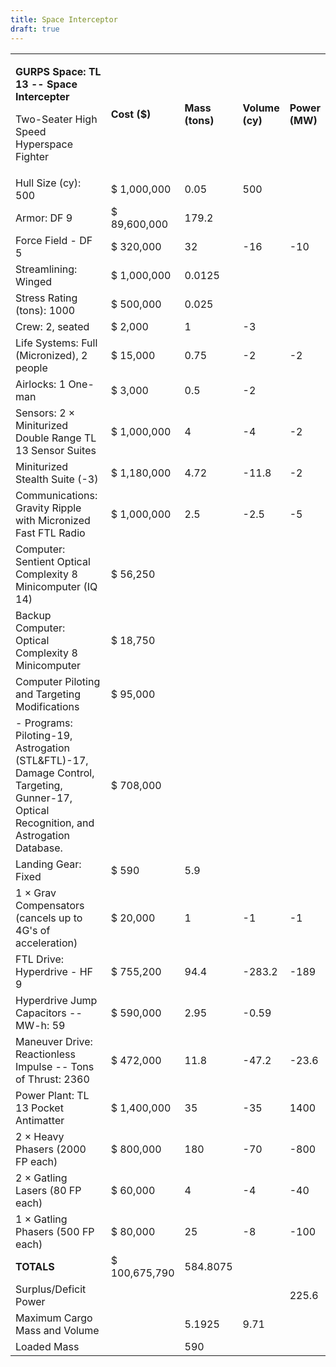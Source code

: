```yaml
---
title: Space Interceptor
draft: true
---
```

<table>
<colgroup>
<col style="width: 56%" />
<col style="width: 12%" />
<col style="width: 11%" />
<col style="width: 11%" />
<col style="width: 7%" />
</colgroup>
<tbody>
<tr class="odd">
<td><p><strong>GURPS Space: TL 13 -- Space Intercepter</strong></p>
<p>Two-Seater High Speed Hyperspace Fighter</p></td>
<td><strong>Cost ($)</strong></td>
<td><strong>Mass (tons)</strong></td>
<td><strong>Volume (cy)</strong></td>
<td><strong>Power (MW)</strong></td>
</tr>
<tr class="even">
<td>Hull Size (cy): 500</td>
<td>$ 1,000,000</td>
<td>0.05</td>
<td>500</td>
<td></td>
</tr>
<tr class="odd">
<td>Armor: DF 9</td>
<td>$ 89,600,000</td>
<td>179.2</td>
<td></td>
<td></td>
</tr>
<tr class="even">
<td>Force Field - DF 5</td>
<td>$ 320,000</td>
<td>32</td>
<td>-16</td>
<td>-10</td>
</tr>
<tr class="odd">
<td>Streamlining: Winged</td>
<td>$ 1,000,000</td>
<td>0.0125</td>
<td></td>
<td></td>
</tr>
<tr class="even">
<td>Stress Rating (tons): 1000</td>
<td>$ 500,000</td>
<td>0.025</td>
<td></td>
<td></td>
</tr>
<tr class="odd">
<td>Crew: 2, seated</td>
<td>$ 2,000</td>
<td>1</td>
<td>-3</td>
<td></td>
</tr>
<tr class="even">
<td>Life Systems: Full (Micronized), 2 people</td>
<td>$ 15,000</td>
<td>0.75</td>
<td>-2</td>
<td>-2</td>
</tr>
<tr class="odd">
<td>Airlocks: 1 One-man</td>
<td>$ 3,000</td>
<td>0.5</td>
<td>-2</td>
<td></td>
</tr>
<tr class="even">
<td>Sensors: 2 × Miniturized Double Range TL 13 Sensor Suites</td>
<td>$ 1,000,000</td>
<td>4</td>
<td>-4</td>
<td>-2</td>
</tr>
<tr class="odd">
<td>Miniturized Stealth Suite (-3)</td>
<td>$ 1,180,000</td>
<td>4.72</td>
<td>-11.8</td>
<td>-2</td>
</tr>
<tr class="even">
<td>Communications: Gravity Ripple with Micronized Fast FTL Radio</td>
<td>$ 1,000,000</td>
<td>2.5</td>
<td>-2.5</td>
<td>-5</td>
</tr>
<tr class="odd">
<td>Computer: Sentient Optical Complexity 8 Minicomputer (IQ 14)</td>
<td>$ 56,250</td>
<td></td>
<td></td>
<td></td>
</tr>
<tr class="even">
<td>Backup Computer: Optical Complexity 8 Minicomputer</td>
<td>$ 18,750</td>
<td></td>
<td></td>
<td></td>
</tr>
<tr class="odd">
<td>Computer Piloting and Targeting Modifications</td>
<td>$ 95,000</td>
<td></td>
<td></td>
<td></td>
</tr>
<tr class="even">
<td>- Programs: Piloting-19, Astrogation (STL&amp;FTL)-17, Damage
Control, Targeting, Gunner-17, Optical Recognition, and Astrogation
Database.</td>
<td>$ 708,000</td>
<td></td>
<td></td>
<td></td>
</tr>
<tr class="odd">
<td>Landing Gear: Fixed</td>
<td>$ 590</td>
<td>5.9</td>
<td></td>
<td></td>
</tr>
<tr class="even">
<td>1 × Grav Compensators (cancels up to 4G's of acceleration)</td>
<td>$ 20,000</td>
<td>1</td>
<td>-1</td>
<td>-1</td>
</tr>
<tr class="odd">
<td>FTL Drive: Hyperdrive - HF 9</td>
<td>$ 755,200</td>
<td>94.4</td>
<td>-283.2</td>
<td>-189</td>
</tr>
<tr class="even">
<td>Hyperdrive Jump Capacitors -- MW-h: 59</td>
<td>$ 590,000</td>
<td>2.95</td>
<td>-0.59</td>
<td></td>
</tr>
<tr class="odd">
<td>Maneuver Drive: Reactionless Impulse -- Tons of Thrust: 2360</td>
<td>$ 472,000</td>
<td>11.8</td>
<td>-47.2</td>
<td>-23.6</td>
</tr>
<tr class="even">
<td>Power Plant: TL 13 Pocket Antimatter</td>
<td>$ 1,400,000</td>
<td>35</td>
<td>-35</td>
<td>1400</td>
</tr>
<tr class="odd">
<td>2 × Heavy Phasers (2000 FP each)</td>
<td>$ 800,000</td>
<td>180</td>
<td>-70</td>
<td>-800</td>
</tr>
<tr class="even">
<td>2 × Gatling Lasers (80 FP each)</td>
<td>$ 60,000</td>
<td>4</td>
<td>-4</td>
<td>-40</td>
</tr>
<tr class="odd">
<td>1 × Gatling Phasers (500 FP each)</td>
<td>$ 80,000</td>
<td>25</td>
<td>-8</td>
<td>-100</td>
</tr>
<tr class="even">
<td><strong>TOTALS</strong></td>
<td>$ 100,675,790</td>
<td>584.8075</td>
<td></td>
<td></td>
</tr>
<tr class="odd">
<td>Surplus/Deficit Power</td>
<td></td>
<td></td>
<td></td>
<td>225.6</td>
</tr>
<tr class="even">
<td>Maximum Cargo Mass and Volume</td>
<td></td>
<td>5.1925</td>
<td>9.71</td>
<td></td>
</tr>
<tr class="odd">
<td>Loaded Mass</td>
<td></td>
<td>590</td>
<td></td>
<td></td>
</tr>
</tbody>
</table>
